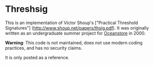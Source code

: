 Threshsig
=========

This is an implementation of Victor Shoup's ["Practical Threshold Signatures"]
(http://www.shoup.net/papers/thsig.pdf). It was originally written as an
undergraduate summer project for [Oceanstore](http://oceanstore.cs.berkeley.edu/) in 2000.

**Warning**: This code is not maintained, does not use modern coding practices, and has no security claims. 

It is only posted as a reference.
